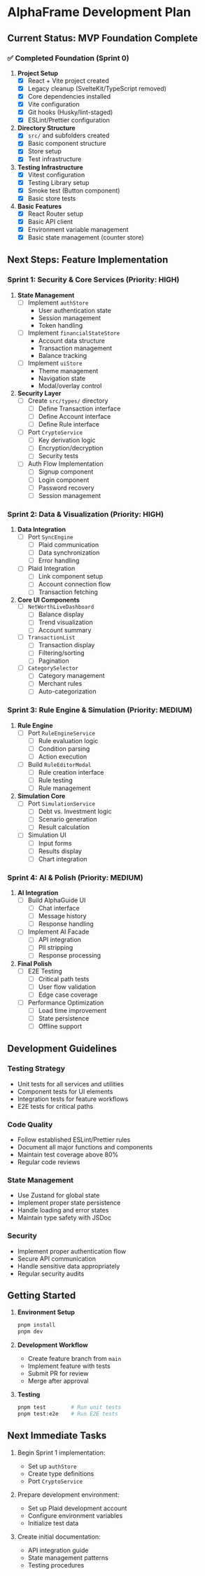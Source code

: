 # AlphaFrame Development Plan

## Current Status: MVP Foundation Complete

### ✅ Completed Foundation (Sprint 0)
1. **Project Setup**
   - [x] React + Vite project created
   - [x] Legacy cleanup (SvelteKit/TypeScript removed)
   - [x] Core dependencies installed
   - [x] Vite configuration
   - [x] Git hooks (Husky/lint-staged)
   - [x] ESLint/Prettier configuration

2. **Directory Structure**
   - [x] `src/` and subfolders created
   - [x] Basic component structure
   - [x] Store setup
   - [x] Test infrastructure

3. **Testing Infrastructure**
   - [x] Vitest configuration
   - [x] Testing Library setup
   - [x] Smoke test (Button component)
   - [x] Basic store tests

4. **Basic Features**
   - [x] React Router setup
   - [x] Basic API client
   - [x] Environment variable management
   - [x] Basic state management (counter store)

## Next Steps: Feature Implementation

### Sprint 1: Security & Core Services (Priority: HIGH)
1. **State Management**
   - [ ] Implement `authStore`
     - User authentication state
     - Session management
     - Token handling
   - [ ] Implement `financialStateStore`
     - Account data structure
     - Transaction management
     - Balance tracking
   - [ ] Implement `uiStore`
     - Theme management
     - Navigation state
     - Modal/overlay control

2. **Security Layer**
   - [ ] Create `src/types/` directory
     - [ ] Define Transaction interface
     - [ ] Define Account interface
     - [ ] Define Rule interface
   - [ ] Port `CryptoService`
     - [ ] Key derivation logic
     - [ ] Encryption/decryption
     - [ ] Security tests
   - [ ] Auth Flow Implementation
     - [ ] Signup component
     - [ ] Login component
     - [ ] Password recovery
     - [ ] Session management

### Sprint 2: Data & Visualization (Priority: HIGH)
1. **Data Integration**
   - [ ] Port `SyncEngine`
     - [ ] Plaid communication
     - [ ] Data synchronization
     - [ ] Error handling
   - [ ] Plaid Integration
     - [ ] Link component setup
     - [ ] Account connection flow
     - [ ] Transaction fetching

2. **Core UI Components**
   - [ ] `NetWorthLiveDashboard`
     - [ ] Balance display
     - [ ] Trend visualization
     - [ ] Account summary
   - [ ] `TransactionList`
     - [ ] Transaction display
     - [ ] Filtering/sorting
     - [ ] Pagination
   - [ ] `CategorySelector`
     - [ ] Category management
     - [ ] Merchant rules
     - [ ] Auto-categorization

### Sprint 3: Rule Engine & Simulation (Priority: MEDIUM)
1. **Rule Engine**
   - [ ] Port `RuleEngineService`
     - [ ] Rule evaluation logic
     - [ ] Condition parsing
     - [ ] Action execution
   - [ ] Build `RuleEditorModal`
     - [ ] Rule creation interface
     - [ ] Rule testing
     - [ ] Rule management

2. **Simulation Core**
   - [ ] Port `SimulationService`
     - [ ] Debt vs. Investment logic
     - [ ] Scenario generation
     - [ ] Result calculation
   - [ ] Simulation UI
     - [ ] Input forms
     - [ ] Results display
     - [ ] Chart integration

### Sprint 4: AI & Polish (Priority: MEDIUM)
1. **AI Integration**
   - [ ] Build AlphaGuide UI
     - [ ] Chat interface
     - [ ] Message history
     - [ ] Response handling
   - [ ] Implement AI Facade
     - [ ] API integration
     - [ ] PII stripping
     - [ ] Response processing

2. **Final Polish**
   - [ ] E2E Testing
     - [ ] Critical path tests
     - [ ] User flow validation
     - [ ] Edge case coverage
   - [ ] Performance Optimization
     - [ ] Load time improvement
     - [ ] State persistence
     - [ ] Offline support

## Development Guidelines

### Testing Strategy
- Unit tests for all services and utilities
- Component tests for UI elements
- Integration tests for feature workflows
- E2E tests for critical paths

### Code Quality
- Follow established ESLint/Prettier rules
- Document all major functions and components
- Maintain test coverage above 80%
- Regular code reviews

### State Management
- Use Zustand for global state
- Implement proper state persistence
- Handle loading and error states
- Maintain type safety with JSDoc

### Security
- Implement proper authentication flow
- Secure API communication
- Handle sensitive data appropriately
- Regular security audits

## Getting Started

1. **Environment Setup**
   ```bash
   pnpm install
   pnpm dev
   ```

2. **Development Workflow**
   - Create feature branch from `main`
   - Implement feature with tests
   - Submit PR for review
   - Merge after approval

3. **Testing**
   ```bash
   pnpm test        # Run unit tests
   pnpm test:e2e    # Run E2E tests
   ```

## Next Immediate Tasks

1. Begin Sprint 1 implementation:
   - Set up `authStore`
   - Create type definitions
   - Port `CryptoService`

2. Prepare development environment:
   - Set up Plaid development account
   - Configure environment variables
   - Initialize test data

3. Create initial documentation:
   - API integration guide
   - State management patterns
   - Testing procedures 
